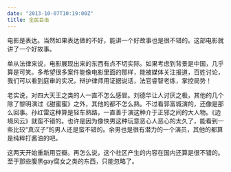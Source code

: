 ```yaml
---
date: "2013-10-07T10:19:00Z"
title: 全民目击
---
```



电影是表达。当然如果表达做的不好，能讲一个好故事也是很不错的。这部电影就讲了一个好故事。

单从法律来说，电影展现出来的东西有点不切实际。如果考虑到背景是中国，几乎算是可笑。多希望很多案件能像电影里面的那样，能被媒体关注报道，百姓讨论，我们可以看到庭审的实况，辩护律师用证据说话，法官睿智老练，掌控局势！

老实说，对四大天王之类的人一直不怎么感冒。刘德华让人讨厌之极，其他的几个除了黎明演过《甜蜜蜜》之外，其他的都不怎么熟。不过看郭富城演的，还像是那么回事。孙红雷这种算是轻车熟路，一直善于演这种介于正邪之间的大人物。《边境风云》就蛮不错的。也许是因为像快男这种玩意恶心人恶心的太久了，能看到一些比较“真汉子”的男人还是蛮不错的。余男也是很有潜力的一个演员，其他的都算是纯粹打酱油的吧。

这两天开始重新用豆瓣。再怎么说，这个社区产生的内容在国内还算是很不错的。至于那些腹黑gay腐女之类的东西，只能忽略了。



